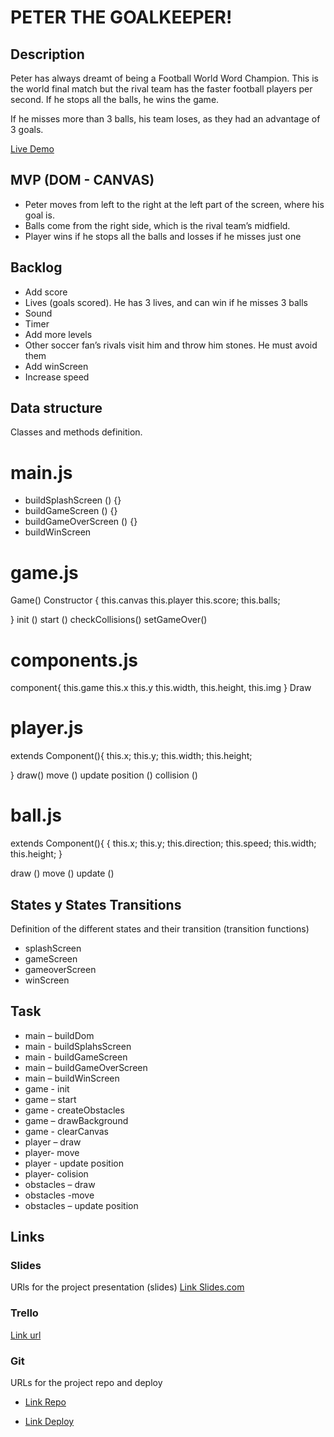 # PETER THE GOALKEEPER!

## Description

Peter has always dreamt of being a Football World Word Champion. This is the world final match but the rival team has the faster football players per second. If he stops all the balls, he wins the game. 

If he misses more than 3 balls, his team loses, as they had an advantage of 3 goals.


[Live Demo](https://cris-developer.github.io/Peter-the-goalkeeper-game)


## MVP (DOM - CANVAS)
- Peter moves from left to the right at the left part of the screen, where his goal is.
- Balls come from the right side, which is the rival team’s midfield. 
- Player wins if he stops all the balls and losses if he misses just one


## Backlog

- Add score
- Lives (goals scored). He has 3 lives, and can win if he misses 3 balls
- Sound
- Timer
- Add more levels
- Other soccer fan’s rivals visit him and throw him stones. He must avoid them
- Add winScreen
- Increase speed


## Data structure
Classes and methods definition.

# main.js

- buildSplashScreen () {}
- buildGameScreen () {}
- buildGameOverScreen () {}
- buildWinScreen

# game.js

Game()
Constructor {
  this.canvas
  this.player
  this.score;
  this.balls;

}
 init ()
 start ()
 checkCollisions()
 setGameOver()

# components.js

component{
 this.game
 this.x
 this.y
 this.width,
 this.height,
 this.img
}
Draw

# player.js

extends Component(){
  this.x;
  this.y;
  this.width;
  this.height;
  
}
draw()
move ()
update position ()
collision ()

# ball.js

extends Component(){
  {
  this.x;
  this.y;
  this.direction;
  this.speed;
  this.width;
  this.height;
}

draw ()
move ()
update ()

## States y States Transitions
Definition of the different states and their transition (transition functions)

- splashScreen
- gameScreen
- gameoverScreen
- winScreen


## Task

- main – buildDom
- main - buildSplahsScreen
- main - buildGameScreen
- main – buildGameOverScreen
- main – buildWinScreen
- game - init
- game – start
- game - createObstacles
- game – drawBackground
- game - clearCanvas
- player –  draw  
- player-   move
- player  - update position
- player-  colision
- obstacles – draw
- obstacles -move
- obstacles – update position


## Links


### Slides
URls for the project presentation (slides)
[Link Slides.com](http://slides.com)
### Trello
[Link url](https://trello.com/b/wJrCDEut/peter-the-goalkeeper)



### Git
URLs for the project repo and deploy

- [Link Repo](http://github.com/cris-developer/Peter-the-goalkeeper-game)

- [Link Deploy](https://cris-developer.github.io/Peter-the-goalkeeper-game)

